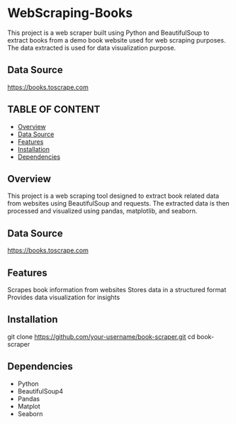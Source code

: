 # WebScraping-Books
This project is a web scraper built using Python and BeautifulSoup to extract books from a demo book website used for web scraping purposes. The data extracted is used for data visualization purpose.

## Data Source
https://books.toscrape.com

## TABLE OF CONTENT
- [Overview](#overview)  
- [Data Source](#data-source)
- [Features](#Features) 
- [Installation](#Installation)  
- [Dependencies](#Dependencies)  

  
## Overview
This project is a web scraping tool designed to extract book related data from websites using BeautifulSoup and requests.
The extracted data is then processed and visualized using pandas, matplotlib, and seaborn.

## Data Source
https://books.toscrape.com

## Features
Scrapes book information from websites
Stores data in a structured format
Provides data visualization for insights

## Installation
git clone https://github.com/your-username/book-scraper.git
cd book-scraper

## Dependencies
- Python
- BeautifulSoup4
- Pandas
- Matplot
- Seaborn


